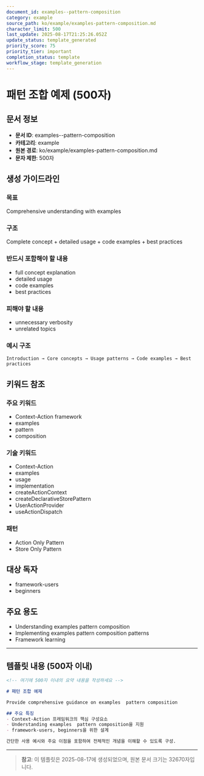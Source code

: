 ```yaml
---
document_id: examples--pattern-composition
category: example
source_path: ko/example/examples-pattern-composition.md
character_limit: 500
last_update: 2025-08-17T21:25:26.052Z
update_status: template_generated
priority_score: 75
priority_tier: important
completion_status: template
workflow_stage: template_generation
---
```


# 패턴 조합 예제 (500자)

## 문서 정보
- **문서 ID**: examples--pattern-composition
- **카테고리**: example
- **원본 경로**: ko/example/examples-pattern-composition.md
- **문자 제한**: 500자

## 생성 가이드라인

### 목표
Comprehensive understanding with examples

### 구조
Complete concept + detailed usage + code examples + best practices

### 반드시 포함해야 할 내용
- full concept explanation
- detailed usage
- code examples
- best practices

### 피해야 할 내용  
- unnecessary verbosity
- unrelated topics

### 예시 구조
```
Introduction → Core concepts → Usage patterns → Code examples → Best practices
```

## 키워드 참조

### 주요 키워드
- Context-Action framework
- examples
- pattern
- composition

### 기술 키워드
- Context-Action
- examples
- usage
- implementation
- createActionContext
- createDeclarativeStorePattern
- UserActionProvider
- useActionDispatch

### 패턴
- Action Only Pattern
- Store Only Pattern

## 대상 독자
- framework-users
- beginners

## 주요 용도
- Understanding examples  pattern composition
- Implementing examples  pattern composition patterns
- Framework learning

---

## 템플릿 내용 (500자 이내)

```markdown
<!-- 여기에 500자 이내의 요약 내용을 작성하세요 -->

# 패턴 조합 예제

Provide comprehensive guidance on examples  pattern composition

## 주요 특징
- Context-Action 프레임워크의 핵심 구성요소
- Understanding examples  pattern composition을 지원
- framework-users, beginners을 위한 설계

간단한 사용 예시와 주요 이점을 포함하여 전체적인 개념을 이해할 수 있도록 구성.
```

---

> **참고**: 이 템플릿은 2025-08-17에 생성되었으며, 
> 원본 문서 크기는 32670자입니다.

